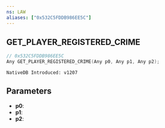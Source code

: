 ```yaml
---
ns: LAW
aliases: ["0x532C5FDDB986EE5C"]
---
```

## GET_PLAYER_REGISTERED_CRIME

```c
// 0x532C5FDDB986EE5C
Any GET_PLAYER_REGISTERED_CRIME(Any p0, Any p1, Any p2);
```

```
NativeDB Introduced: v1207
```

## Parameters
* **p0**:
* **p1**:
* **p2**:
